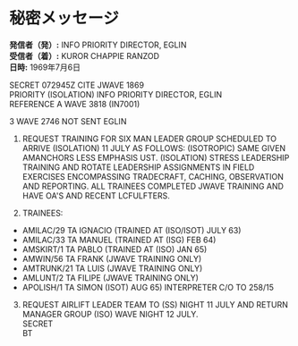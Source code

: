 # 秘密メッセージ

**発信者（発）:** INFO PRIORITY DIRECTOR, EGLIN  
**受信者（着）:** KUROR CHAPPIE RANZOD  
**日時:** 1969年7月6日

SECRET 072945Z CITE JWAVE 1869  
PRIORITY (ISOLATION) INFO PRIORITY DIRECTOR, EGLIN  
REFERENCE A WAVE 3818 (IN7001)  

3 WAVE 2746 NOT SENT EGLIN  

1. REQUEST TRAINING FOR SIX MAN LEADER GROUP SCHEDULED TO ARRIVE (ISOLATION) 11 JULY AS FOLLOWS: (ISOTROPIC) SAME GIVEN AMANCHORS LESS EMPHASIS UST. (ISOLATION) STRESS LEADERSHIP TRAINING AND ROTATE LEADERSHIP ASSIGNMENTS IN FIELD EXERCISES ENCOMPASSING TRADECRAFT, CACHING, OBSERVATION AND REPORTING. ALL TRAINEES COMPLETED JWAVE TRAINING AND HAVE OA'S AND RECENT LCFULFTERS.  

2. TRAINEES:  
- AMILAC/29 TA IGNACIO (TRAINED AT (ISO/ISOT) JULY 63)  
- AMILAC/33 TA MANUEL (TRAINED AT (ISG) FEB 64)  
- AMSKIRT/1 TA PABLO (TRAINED AT (ISO) JAN 65)  
- AMWIN/56 TA FRANK (JWAVE TRAINING ONLY)  
- AMTRUNK/21 TA LUIS (JWAVE TRAINING ONLY)  
- AMLUNT/2 TA FILIPE (JWAVE TRAINING ONLY)  
- APOLISH/1 TA SIMON (ISOT) AUG 65) INTERPRETER C/O TO 258/15  

3. REQUEST AIRLIFT LEADER TEAM TO (SS) NIGHT 11 JULY AND RETURN MANAGER GROUP (ISO) WAVE NIGHT 12 JULY.  
SECRET  
BT  